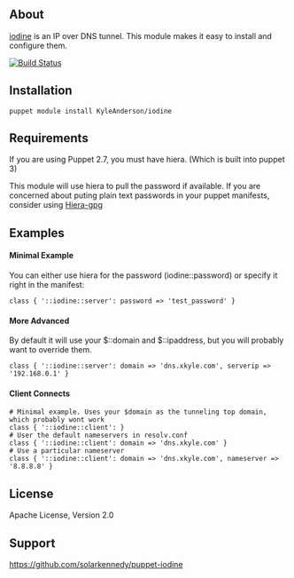 About
------
[iodine](http://code.kryo.se/iodine/) is an IP over DNS tunnel. This module makes it easy to install and configure them.

[![Build Status](https://travis-ci.org/solarkennedy/puppet-iodine.png)](https://travis-ci.org/solarkennedy/puppet-iodine)

Installation
------------
    puppet module install KyleAnderson/iodine

Requirements 
-----------
If you are using Puppet 2.7, you must have hiera. (Which is built into puppet 3)

This module will use hiera to pull the password if available. If you are concerned about puting
plain text passwords in your puppet manifests, consider using [Hiera-gpg](http://www.craigdunn.org/2011/10/secret-variables-in-puppet-with-hiera-and-gpg/)

Examples
-------

#### Minimal Example
You can either use hiera for the password (iodine::password) or specify it right in the manifest:
```puppet
class { '::iodine::server': password => 'test_password' }
```
#### More Advanced
By default it will use your $::domain and $::ipaddress, but you will probably want to override them.
```puppet
class { '::iodine::server': domain => 'dns.xkyle.com', serverip => '192.168.0.1' }
```

#### Client Connects
```puppet
# Minimal example. Uses your $domain as the tunneling top domain, which probably wont work
class { '::iodine::client': }
# User the default nameservers in resolv.conf
class { '::iodine::client': domain => 'dns.xkyle.com' }
# Use a particular nameserver
class { '::iodine::client': domain => 'dns.xkyle.com', nameserver => '8.8.8.8' }
```

License
-------
Apache License, Version 2.0

Support
-------
https://github.com/solarkennedy/puppet-iodine
